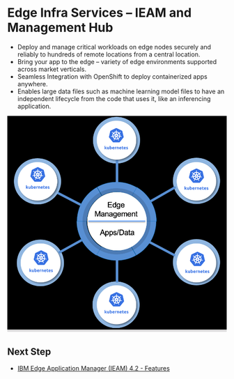 # Edge Infra Services – IEAM and Management Hub

- Deploy and manage critical workloads on edge nodes securely and reliably to hundreds of remote locations 
  from a central location.
- Bring your app to the edge – variety of edge environments supported across market verticals.
- Seamless Integration with OpenShift to deploy containerized apps anywhere.
- Enables large data files such as machine learning model files to have an independent lifecycle from the code that 
  uses it, like an inferencing application.

<img src="images/edge-infra-services.png" />

## Next Step

- [IBM Edge Application Manager (IEAM) 4.2 - Features](ieam42-features.md)
